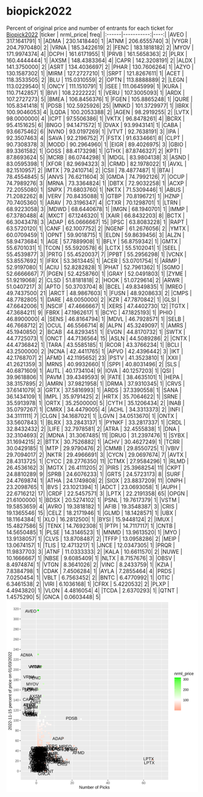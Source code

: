 # biopick2022
Percent of original price and number of entrants for each ticket for [Biopick2022](https://twitter.com/hashtag/Biopick2022)
|ticker |  nrml_price| freq|
|:------|-----------:|----:|
|AVEO   | 317.1641791|    1|
|ADMA   | 230.1418440|    1|
|ATNM   | 206.6555740|    3|
|VYGR   | 204.7970480|    2|
|VRNA   | 185.3422619|    2|
|FENC   | 183.1818182|    2|
|MYOV   | 171.9974374|    4|
|DCPH   | 161.6171955|    1|
|PRVB   | 161.5658363|    2|
|PLRX   | 160.4444444|    1|
|AXSM   | 148.4383364|    4|
|CAPR   | 142.3208191|    2|
|ALDX   | 141.3750000|    2|
|ASRT   | 134.4036697|    2|
|PHAR   | 130.7606264|    1|
|AZYO   | 130.1587302|    1|
|MIRM   | 127.2727210|    1|
|SRPT   | 121.8267611|    1|
|ACET   | 118.3533505|    2|
|BLU    | 115.0310559|    2|
|OPTN   | 113.8888889|    2|
|LEGN   | 113.0229540|    1|
|ONCY   | 111.1510791|    1|
|ISEE   | 111.0645999|    1|
|KURA   | 110.7142857|    1|
|BIVI   | 108.2222222|    1|
|VERU   | 107.3005093|    1|
|ARDX   | 107.2727273|    5|
|BMEA   | 106.8456376|    1|
|FGEN   | 105.8865248|    1|
|QURE   | 105.8341418|    1|
|PDSB   | 102.5925926|   25|
|MNKD   | 101.3729977|    1|
|IBRX   | 100.9046053|    4|
|LQDA   | 100.2053388|    2|
|AGEN   |  98.2919255|    2|
|LVTX   |  98.0000000|    4|
|ICPT   |  97.5506386|    1|
|VKTX   |  96.8478261|    4|
|BCRX   |  95.4151625|    6|
|BNGO   |  94.1471572|    1|
|DVAX   |  93.9943141|    1|
|CABA   |  93.6675462|    6|
|NVNO   |  93.0197269|    1|
|VTVT   |  92.7638191|    3|
|IPA    |  92.3507463|    4|
|SAVA   |  92.2196752|    7|
|FSTX   |  91.6334661|    8|
|CLPT   |  90.7308378|    3|
|MODD   |  90.2964960|    1|
|EIGR   |  89.4026975|    3|
|GBIO   |  89.3361582|    1|
|GOSS   |  88.4173298|    1|
|GTHX   |  87.8746327|    2|
|KPTI   |  87.8693624|    5|
|MCRB   |  86.0744298|    1|
|MDGL   |  83.9804138|    3|
|ASND   |  83.0595398|    1|
|XFOR   |  82.9694323|    3|
|CRMD   |  82.1978022|    1|
|AVXL   |  82.1510957|    2|
|IMTX   |  79.2410714|    2|
|CSII   |  78.4877487|    1|
|BTAI   |  78.4554845|    5|
|ANVS   |  76.6211604|    3|
|GMDA   |  74.7992126|    7|
|OCUP   |  74.7989276|    3|
|MRNA   |  73.3364824|    1|
|DBTX   |  72.9032258|    1|
|ACXP   |  72.2055080|    1|
|SNPX   |  71.6803760|    1|
|NKTX   |  71.5309446|    1|
|ABUS   |  71.2082262|    8|
|VERV   |  70.8435088|    1|
|GTBP   |  70.8196721|    1|
|HZNP   |  70.7405360|    1|
|ARAV   |  70.3196347|    4|
|CTXR   |  70.1298701|    1|
|LTRN   |  68.9223058|    3|
|MDWD   |  68.6440678|    1|
|IMGN   |  68.1940701|    1|
|IMMP   |  67.3780488|    4|
|MXCT   |  67.1246320|    1|
|XAIR   |  66.8432203|    8|
|BCTX   |  66.3043478|    3|
|ADAP   |  65.0666667|   15|
|IPSC   |  63.8083228|    1|
|RAPT   |  63.5720120|    1|
|CANF   |  62.1007752|    2|
|NGENF  |  61.2676056|    2|
|YMTX   |  60.0709459|    1|
|OPNT   |  59.9018715|    1|
|ELDN   |  59.8639456|    3|
|ALZN   |  58.9473684|    1|
|AGE    |  57.7889908|    1|
|BFLY   |  56.8759342|    1|
|GMTX   |  55.6701031|    1|
|TCON   |  55.5920578|    6|
|LCTX   |  55.5102041|    1|
|SEEL   |  55.4539877|    3|
|PRTG   |  55.4520037|    7|
|PPBT   |  55.2956298|    1|
|VCNX   |  53.8557692|    1|
|IFRX   |  53.3613445|    1|
|ACER   |  53.0701754|    1|
|ARMP   |  52.9197080|    1|
|ACIU   |  52.8282828|    1|
|PHAT   |  52.7961362|    1|
|SGMO   |  52.6666667|    7|
|PGEN   |  52.4258760|    1|
|GRAY   |  52.0491803|    1|
|ZYME   |  51.9219068|    2|
|CLSD   |  51.8181818|    2|
|HOOK   |  51.0729614|    2|
|ARWR   |  51.0407217|    3|
|APTO   |  50.3703704|    8|
|BCEL   |  49.8349835|    1|
|MREO   |  49.7437500|   21|
|ARCT   |  48.9867603|    1|
|FUSN   |  48.9208633|    2|
|CMPS   |  48.7782805|    1|
|DARE   |  48.0050000|    2|
|KZR    |  47.7870842|    1|
|GLSI   |  47.6642006|    1|
|NSCIF  |  47.4666667|    1|
|XERS   |  47.4402730|   12|
|TGTX   |  47.3684211|    9|
|FBRX   |  47.1962617|    1|
|BCYC   |  47.1825193|    1|
|PHIO   |  46.8900000|    4|
|SENS   |  46.8164794|    1|
|MDVL   |  46.7928571|    1|
|SELB   |  46.7668712|    2|
|OCUL   |  46.5566714|    8|
|ALPN   |  45.3249097|    1|
|AMRS   |  45.1940850|    2|
|BCAB   |  44.8293451|    1|
|EVGN   |  44.8170732|    1|
|SWTX   |  44.7725073|    1|
|ONCT   |  44.7136564|   15|
|ASLN   |  44.5089286|    2|
|CNTX   |  44.4736842|    1|
|TARA   |  43.5585185|    1|
|RCOR   |  43.3766234|    1|
|BCLI   |  43.2500000|    2|
|NCNA   |  42.4411765|    1|
|APVO   |  42.4396442|    3|
|IKT    |  42.1768707|    2|
|AFMD   |  42.1195652|   23|
|PSTV   |  41.3523810|    1|
|XXII   |  41.2621359|    3|
|MRNS   |  40.9932660|    1|
|SPPI   |  40.8031496|    2|
|SLS    |  40.6871609|    1|
|AUTL   |  40.1734104|    9|
|IOVA   |  40.1257203|    1|
|QSI    |  39.9618806|    1|
|PAVM   |  39.4349593|    9|
|FATE   |  38.4635101|    1|
|HEPA   |  38.3157895|    2|
|AMRN   |  37.9821958|    1|
|DRMA   |  37.9310345|    1|
|CRVS   |  37.6141079|    3|
|GRTX   |  37.5816993|    1|
|ARDS   |  37.3390558|    1|
|SANA   |  36.1434109|    1|
|IMPL   |  35.9791425|    2|
|HRTX   |  35.7064622|    1|
|SRNE   |  35.5913978|    1|
|ORTX   |  35.2500000|    5|
|CYTH   |  35.1206434|    2|
|INAB   |  35.0797267|    1|
|CMRX   |  34.4479005|    4|
|ACHL   |  34.3313373|    2|
|INFI   |  34.3111111|    7|
|CLGN   |  34.1687021|    1|
|LGVN   |  34.0513670|    1|
|ONTX   |  33.5607843|    1|
|BLRX   |  33.2843137|    1|
|PYNKF  |  33.2817337|    1|
|CRDL   |  32.8432432|    2|
|LIFE   |  32.7978581|    2|
|ATRA   |  32.4555838|    1|
|DNA    |  32.3104693|    2|
|MDNA   |  31.3067485|   11|
|DRUG   |  31.2397476|    1|
|SYBX   |  31.1694215|    2|
|BTTX   |  30.7526882|    1|
|ACHV   |  30.4627249|    1|
|TCRR   |  30.0429185|    1|
|MTP    |  29.9790476|    2|
|CMMB   |  29.8550725|    1|
|VBIV   |  29.7094017|    2|
|NKTR   |  29.4966691|    3|
|CYCN   |  29.0697674|    7|
|AVTX   |  28.4313725|    1|
|CYCC   |  28.2776350|   11|
|CTMX   |  27.9584296|    1|
|RLMD   |  26.4536162|    3|
|MGTX   |  26.4111205|    2|
|PIRS   |  25.3968254|   11|
|CKPT   |  24.8810289|    9|
|SPRB   |  24.6076233|    1|
|GRTS   |  24.5723173|    8|
|SURF   |  24.4769874|    1|
|ATHA   |  24.1749808|    2|
|SIOX   |  23.8837209|   11|
|ONPH   |  23.2098765|    1|
|BVS    |  23.1021394|    1|
|ADCT   |  23.0693058|    1|
|AUPH   |  22.6716212|   17|
|CRDF   |  22.5457571|    3|
|LPTX   |  22.2191358|   65|
|OPGN   |  21.6100000|    1|
|BDSX   |  20.5274102|    1|
|PSNL   |  19.7617379|    1|
|VSTM   |  19.5853659|    4|
|AVRO   |  19.3818182|    1|
|AFIB   |  19.3548387|    3|
|CRIS   |  19.1365546|   15|
|CELZ   |  18.2171946|    1|
|GLMD   |  18.1428571|    1|
|UBX    |  18.1164384|    1|
|XLO    |  16.2812500|    1|
|BYSI   |  15.9448124|    2|
|IMUX   |  15.4827586|    5|
|TENX   |  14.7692308|    1|
|PTPI   |  14.7117117|    1|
|CNTB   |  14.5650485|    1|
|PLSE   |  14.3146523|    1|
|MNMD   |  13.9613520|    1|
|MYO    |  13.9138057|    1|
|CLVS   |  13.8708487|    2|
|TFFP   |  13.0958286|    2|
|MEIP   |  13.0674157|    1|
|TLIS   |  12.4713217|    1|
|JNCE   |  12.0347305|    1|
|PRQR   |  11.9837703|    3|
|ATNF   |  11.0333333|    2|
|KALA   |  10.6611570|    2|
|NUWE   |  10.1666667|    1|
|NBSE   |   9.6085409|    1|
|NLTX   |   8.7157676|    3|
|OBSV   |   8.4974874|    1|
|VTGN   |   8.3641026|    2|
|VINC   |   8.2433759|    1|
|KZIA   |   7.8384798|    1|
|CDAK   |   7.4506284|    1|
|AYLA   |   7.2855464|    4|
|PRDS   |   7.0250454|    1|
|VBLT   |   6.7563452|    2|
|BNTC   |   6.4770992|    1|
|OTIC   |   6.3461538|    2|
|VIRI   |   6.1036168|    1|
|CFRX   |   5.4220532|    2|
|PLXP   |   4.4943820|    1|
|VLON   |   4.4816054|    4|
|TCDA   |   2.6370293|    1|
|QTNT   |   1.4575290|    5|
|GNCA   |   0.0603448|    5|
![retvspicks](biopicks.png?raw=true)
